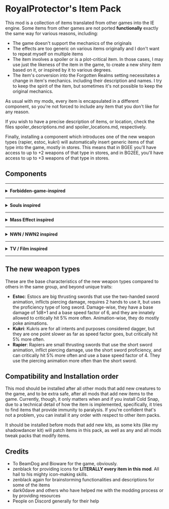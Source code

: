 # RoyalProtector's Item Pack

This mod is a collection of items translated from other games into the IE engine. Some items from other games are not ported **functionally** exactly the same way for various reasons, including:

- The game doesn't support the mechanics of the originals
- The effects are too generic on various items originally and I don't want to repeat myself on multiple items
- The item involves a spoiler or is a plot-critical item. In those cases, I may use just the likeness of the item in the game, to create a new shiny item based on it, or inspired by it to various degrees.
- The item's conversion into the Forgotten Realms setting necessitates a change in item's mechanics. including their description and names. I try to keep the spirit of the item, but sometimes it's not possible to keep the original mechanics.

As usual with my mods, every item is encapsulated in a different component, so you're not forced to include any item that you don't like for any reason.

If you wish to have a precise description of items, or location, check the files spoiler_descriptions.md and spoiler_locations.md, respectively.

Finally, installing a component which introduces one of the new weapon types (rapier, estoc, kukri) will automatically insert generic items of that type into the game, mostly in stores. This means that in BGEE you'll have access to up to +2 weapons of that type in stores, and in BG2EE, you'll have access to up to +3 weapons of that type in stores.

## Components
---
<details>

<summary><b> Forbidden-game-inspired </b></summary>

These items are taken from a forbidden game that shall not be named. Due to plot critical reasons, a few items were changed in some degrees, retaining less from the original design, but it still aligns with the original design in some dimension.

**Component 101:** Add Everburn Blade +1 (two-handed sword)

This component adds a new cool flaming two-handed sword that is more powerful when against demons, and also when wielded by tieflings. This item will be wielded by the Cambion in Irenicus' dungeon in BG2, and in BG1, it will be wielded Azothet's servants at the end of Dorn's questline (not lootable), and Simmeon himself, who will drop it but not use it.

**Component 102:** Add Bloodthirst +3 (dagger)

This component adds a new evil-only, Bhaal-inspired crimson twisted dagger that is more likely to critically hit and reduces the resistance to piercing damage on targets. Tamoko drops this item.

**Component 103:** Add Crimson Mischief +3 (short sword)

This component adds an evil-only short sword that deals more damage the more wounded the target is, and can occassionally (4% chance) reduce the HP of the target by 20%.

**Component 104:** Add Assassin's Touch +1 (dagger)

This component adds a new dagger that deals more damage to targets that are asleep, and allows thieves to use it more efficiently. Single-classed assassins get the most benefit out of it.

**Component 105:** Add Ritual Dagger (dagger)

This component adds a new dagger that is not very accurate but deals a good amount of damage. It can be used to get beneficial effects if you're willing to pay the price.

**Component 106:** Add Cold Snap +1 (dagger)

This component adds a new dagger that deals varying amounts of extra cold damage and may very briefly snap freeze some targets if they fail their saves.

**Component 107:** Add Spell Siphon +1 (dagger)

This component adds a new dagger which allows wizards and sorcerers to recall level 1 spells when something is killed with the dagger. On rare occasions, it will also restore level 2 spells.

**Component 108:** Add Cruel Sting +1 (long sword)

This component adds a new long sword with a spider and poisonous theme which excels when hitting targets that are webbed or otherwise incapacitated.

**Component 109:** Add Judgment +4 (warhammer)

This adds a new powerful warhammer that deals crushing and fire damage and increases defenses. It has the ability to switch to a non-lethal mode which frees allies (or anyone else) from paralysis, stun, and hold effects on hit.

**Component 110:** Add The Deathstalker Mantle (cloak)

This adds a new cool cloak for assassins and other stabby-stabby characters. Upon killing an enemy, become immediately invisible and gain a +1 bonus to THAC0 and damage for 2 rounds. This effect can only trigger once per round.


</details>

---
<details>

<summary><b> Souls inspired </b></summary>

**Component 215:** Add Moonlit Slumber (Elden Ring - Sword of St. Trina, long sword)

**Component 216:** Add Icicle (Elden Ring - Frozen Needle; rapier)

**Component 217:** Add Stygian Fury (Elden Ring - Rivers of Blood; katana)

**Component 220:** Add Harp Bow (Elden Ring - Harp Bow; shortbow)

**Component 222:** Add Crimson of Life (Elden Ring - Crimson Amber Amulet; necklace)

**Component 227:** Add Bloody Sting (Elden Ring - Bloody Helice; estoc)

**Component 228:** Add Storm's Monarch (Elden Ring - Dragon King's Cragblade; estoc)


</details>

---
<details>

<summary><b> Mass Effect inspired </b></summary>

**Component 401:** Add Rod of Illusive Protections (rod)

**Component 402:** Add Omniblade (universal sword)

**Component 403:** = Add Phantom's Blade (ninja-to)

</details>

---

<details>

<summary><b> NWN / NWN2 inspired </b></summary>

**Component 301:** Add Lawgiver +1 (bastard sword)

**Component 302:** Add The Left Hand (dagger)

**Component 303:** Add Master Li's Way (katana)

**Component 304:** Add Kukri of the Eclipse (dagger / kukri)

**Component 305:** Add Sharpshadow Blade (dagger / kukri)

**Component 306:** Add Black Rider Quill (rapier)

**Component 307:** Add Blade of the Rashemi (two-handed sword)

This sword protects the wielder from magic, and causes 10% spell cast failure on hit for 5/2 rounds. Deals 1d12+1 damage, and acts as a +2 weapon if a berserker, barbarian, o Rashemi warrior is wielding it.

**Component 308:** Add Shining Light of Lathander (two-handed sword)

**Component 309:** Add Goblinsplitter (axe)


</details>

---

<details>

<summary><b> TV / Film inspired </b></summary>

**Component 501:** Add Needle +1 (Game of Thrones; rapier)

</details>

---

## The new weapon types

These are the base characteristics of the new weapon types compared to others in the same group, and beyond unique traits:

- **Estoc**: Estocs are big thrusting swords that use the two-handed sword animation, inflicts piercing damage, requires 2 hands to use it, but uses the proficiency type of long sword. Damage-wise, they have a base damage of 1d8+1 and a base speed factor of 6, and they are innately allowed to critically hit 5% more often. Animation-wise, they do mostly poke animations.
- **Kukri**: Kukris are for all intents and purposes considered dagger, but they are one point slower as far as speed factor goes, but critically hit 5% more often.
- **Rapier**: Rapiers are small thrusting swords that use the short sword animation, inflict piercing damage, use the short sword proficiency, and can critically hit 5% more often and use a base speed factor of 4. They use the piercing animation more often than the short sword.

## Compatibility and Installation order

This mod should be installed after all other mods that add new creatures to the game, and to be extra safe, after all mods that add new items to the game. Currently, though, it only matters when and if you install Cold Snap, due to a technical detail of how the item is implemented, specifically, it tries to find items that provide immunity to paralysis. If you're confident that's not a problem, you can install it any order with respect to other item packs.

It should be installed before mods that add new kits, as some kits (like my shadowdancer kit) will patch items in this pack, as well as any and all mods tweak packs that modify items.

## Credits
- To BeamDog and Bioware for the game, obviously.
- zenblack for providing icons for **LITERALLY every item in this mod**. All hail to his mighty icon-making skills.
- zenblack again for brainstorming functionalities and descriptions for some of the items
- dark0dave and others who have helped me with the modding process or by providing resources
- People on Discord generally for their help
